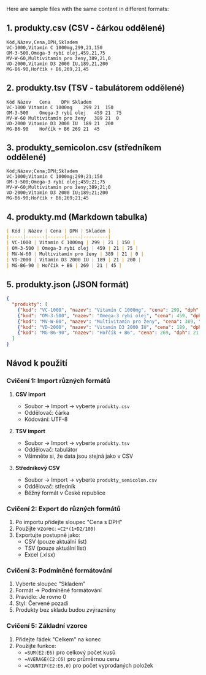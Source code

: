 Here are sample files with the same content in different formats:

## 1. produkty.csv (CSV - čárkou oddělené)
```csv
Kód,Název,Cena,DPH,Skladem
VC-1000,Vitamín C 1000mg,299,21,150
OM-3-500,Omega-3 rybí olej,459,21,75
MV-W-60,Multivitamín pro ženy,389,21,0
VD-2000,Vitamín D3 2000 IU,189,21,200
MG-B6-90,Hořčík + B6,269,21,45
```

## 2. produkty.tsv (TSV - tabulátorem oddělené)
```tsv
Kód	Název	Cena	DPH	Skladem
VC-1000	Vitamín C 1000mg	299	21	150
OM-3-500	Omega-3 rybí olej	459	21	75
MV-W-60	Multivitamín pro ženy	389	21	0
VD-2000	Vitamín D3 2000 IU	189	21	200
MG-B6-90	Hořčík + B6	269	21	45
```

## 3. produkty_semicolon.csv (středníkem oddělené)
```csv
Kód;Název;Cena;DPH;Skladem
VC-1000;Vitamín C 1000mg;299;21;150
OM-3-500;Omega-3 rybí olej;459;21;75
MV-W-60;Multivitamín pro ženy;389;21;0
VD-2000;Vitamín D3 2000 IU;189;21;200
MG-B6-90;Hořčík + B6;269;21;45
```

## 4. produkty.md (Markdown tabulka)
```markdown
| Kód | Název | Cena | DPH | Skladem |
|-----|-------|------|-----|---------|
| VC-1000 | Vitamín C 1000mg | 299 | 21 | 150 |
| OM-3-500 | Omega-3 rybí olej | 459 | 21 | 75 |
| MV-W-60 | Multivitamín pro ženy | 389 | 21 | 0 |
| VD-2000 | Vitamín D3 2000 IU | 189 | 21 | 200 |
| MG-B6-90 | Hořčík + B6 | 269 | 21 | 45 |
```

## 5. produkty.json (JSON formát)
```json
{
  "produkty": [
    {"kod": "VC-1000", "nazev": "Vitamín C 1000mg", "cena": 299, "dph": 21, "skladem": 150},
    {"kod": "OM-3-500", "nazev": "Omega-3 rybí olej", "cena": 459, "dph": 21, "skladem": 75},
    {"kod": "MV-W-60", "nazev": "Multivitamín pro ženy", "cena": 389, "dph": 21, "skladem": 0},
    {"kod": "VD-2000", "nazev": "Vitamín D3 2000 IU", "cena": 189, "dph": 21, "skladem": 200},
    {"kod": "MG-B6-90", "nazev": "Hořčík + B6", "cena": 269, "dph": 21, "skladem": 45}
  ]
}
```

## Návod k použití

### Cvičení 1: Import různých formátů
1. **CSV import**
   - Soubor → Import → vyberte `produkty.csv`
   - Oddělovač: čárka
   - Kódování: UTF-8

2. **TSV import**
   - Soubor → Import → vyberte `produkty.tsv`
   - Oddělovač: tabulátor
   - Všimněte si, že data jsou stejná jako v CSV

3. **Středníkový CSV**
   - Soubor → Import → vyberte `produkty_semicolon.csv`
   - Oddělovač: středník
   - Běžný formát v České republice

### Cvičení 2: Export do různých formátů
1. Po importu přidejte sloupec "Cena s DPH"
2. Použijte vzorec: `=C2*(1+D2/100)`
3. Exportujte postupně jako:
   - CSV (pouze aktuální list)
   - TSV (pouze aktuální list)
   - Excel (.xlsx)

### Cvičení 3: Podmíněné formátování
1. Vyberte sloupec "Skladem"
2. Formát → Podmíněné formátování
3. Pravidlo: Je rovno 0
4. Styl: Červené pozadí
5. Produkty bez skladu budou zvýrazněny

### Cvičení 5: Základní vzorce
1. Přidejte řádek "Celkem" na konec
2. Použijte funkce:
   - `=SUM(E2:E6)` pro celkový počet kusů
   - `=AVERAGE(C2:C6)` pro průměrnou cenu
   - `=COUNTIF(E2:E6,0)` pro počet vyprodaných položek